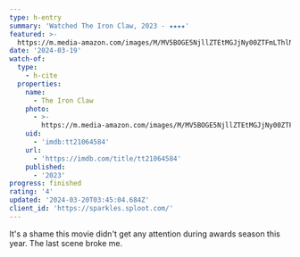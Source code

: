 ```yaml
---
type: h-entry
summary: 'Watched The Iron Claw, 2023 - ★★★★'
featured: >-
  https://m.media-amazon.com/images/M/MV5BOGE5NjllZTEtMGJjNy00ZTFmLThlNDItNmNiZTgyOTQ4OTA2XkEyXkFqcGdeQXVyMTUzMTg2ODkz._V1_SX300.jpg
date: '2024-03-19'
watch-of:
  type:
    - h-cite
  properties:
    name:
      - The Iron Claw
    photo:
      - >-
        https://m.media-amazon.com/images/M/MV5BOGE5NjllZTEtMGJjNy00ZTFmLThlNDItNmNiZTgyOTQ4OTA2XkEyXkFqcGdeQXVyMTUzMTg2ODkz._V1_SX300.jpg
    uid:
      - 'imdb:tt21064584'
    url:
      - 'https://imdb.com/title/tt21064584'
    published:
      - '2023'
progress: finished
rating: '4'
updated: '2024-03-20T03:45:04.684Z'
client_id: 'https://sparkles.sploot.com/'
---
```

It's a shame this movie didn't get any attention during awards season this year. The last scene broke me.
